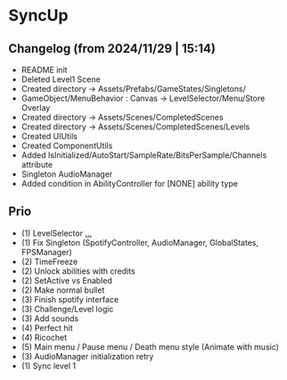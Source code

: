# SyncUp

## Changelog (from 2024/11/29 | 15:14)
- README init
- Deleted Level1 Scene
- Created directory -> Assets/Prefabs/GameStates/Singletons/
- GameObject/MenuBehavior : Canvas -> LevelSelector/Menu/Store Overlay
- Created directory -> Assets/Scenes/CompletedScenes
- Created directory -> Assets/Scenes/CompletedScenes/Levels
- Created UIUtils
- Created ComponentUtils
- Added IsInitialized/AutoStart/SampleRate/BitsPerSample/Channels attribute 
- Singleton AudioManager 
- Added condition in AbilityController for [NONE] ability type


## Prio
- (1) LevelSelector [...](https://stackoverflow.com/questions/14877237/getting-all-file-names-from-a-folder-using-c-sharp)
- (1) Fix Singleton (SpotifyController, AudioManager, GlobalStates, FPSManager)
- (2) TimeFreeze
- (2) Unlock abilities with credits
- (2) SetActive vs Enabled
- (2) Make normal bullet
- (3) Finish spotify interface
- (3) Challenge/Level logic
- (3) Add sounds
- (4) Perfect hit 
- (4) Ricochet
- (5) Main menu / Pause menu / Death menu style (Animate with music)
- (3) AudioManager initialization retry
- (1) Sync level 1 
